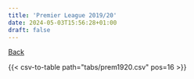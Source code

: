 ```yaml
---
title: 'Premier League 2019/20'
date: 2024-05-03T15:56:28+01:00
draft: false
---
```


[Back](/csv-tables/)

{{< csv-to-table path="tabs/prem1920.csv" pos=16 >}}

